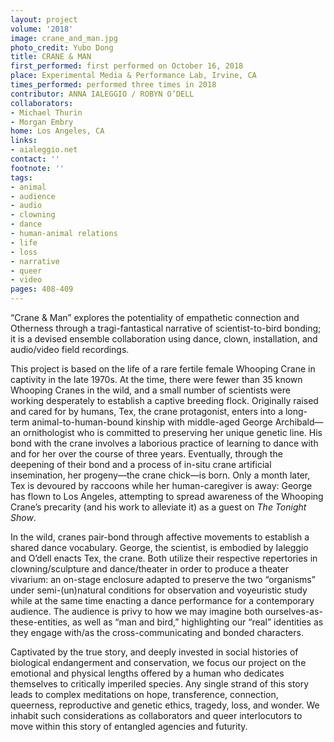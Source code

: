```yaml
---
layout: project
volume: '2018'
image: crane_and_man.jpg
photo_credit: Yubo Dong
title: CRANE & MAN
first_performed: first performed on October 16, 2018
place: Experimental Media & Performance Lab, Irvine, CA
times_performed: performed three times in 2018
contributor: ANNA IALEGGIO / ROBYN O’DELL
collaborators:
- Michael Thurin
- Morgan Embry
home: Los Angeles, CA
links:
- aialeggio.net
contact: ''
footnote: ''
tags:
- animal
- audience
- audio
- clowning
- dance
- human-animal relations
- life
- loss
- narrative
- queer
- video
pages: 408-409
---
```


“Crane & Man” explores the potentiality of empathetic connection and Otherness through a tragi-fantastical narrative of scientist-to-bird bonding; it is a devised ensemble collaboration using dance, clown, installation, and audio/video field recordings.

This project is based on the life of a rare fertile female Whooping Crane in captivity in the late 1970s. At the time, there were fewer than 35 known Whooping Cranes in the wild, and a small number of scientists were working desperately to establish a captive breeding flock. Originally raised and cared for by humans, Tex, the crane protagonist, enters into a long-term animal-to-human-bound kinship with middle-aged George Archibald—an ornithologist who is committed to preserving her unique genetic line. His bond with the crane involves a laborious practice of learning to dance with and for her over the course of three years. Eventually, through the deepening of their bond and a process of in-situ crane artificial insemination, her progeny—the crane chick—is born. Only a month later, Tex is devoured by raccoons while her human-caregiver is away: George has flown to Los Angeles, attempting to spread awareness of the Whooping Crane’s precarity (and his work to alleviate it) as a guest on _The Tonight Show_.

In the wild, cranes pair-bond through affective movements to establish a shared dance vocabulary. George, the scientist, is embodied by Ialeggio and O’dell enacts Tex, the crane. Both utilize their respective repertories in clowning/sculpture and dance/theater in order to produce a theater vivarium: an on-stage enclosure adapted to preserve the two “organisms” under semi-(un)natural conditions for observation and voyeuristic study while at the same time enacting a dance performance for a contemporary audience. The audience is privy to how we may imagine both ourselves-as-these-entities, as well as “man and bird,” highlighting our “real” identities as they engage with/as the cross-communicating and bonded characters.

Captivated by the true story, and deeply invested in social histories of biological endangerment and conservation, we focus our project on the emotional and physical lengths offered by a human who dedicates themselves to critically imperiled species. Any single strand of this story leads to complex meditations on hope, transference, connection, queerness, reproductive and genetic ethics, tragedy, loss, and wonder. We inhabit such considerations as collaborators and queer interlocutors to move within this story of entangled agencies and futurity.
